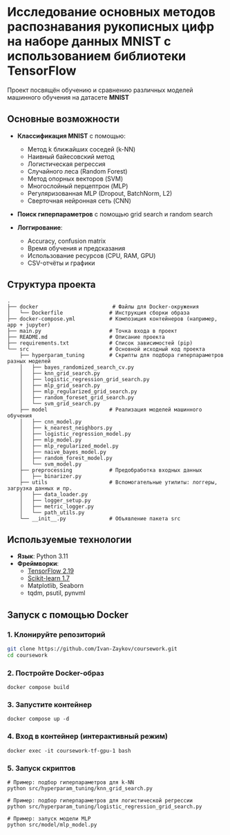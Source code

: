 # Исследование основных методов распознавания рукописных цифр на наборе данных MNIST с использованием библиотеки TensorFlow

Проект посвящён обучению и сравнению различных моделей машинного обучения на датасете **MNIST**

## Основные возможности

- **Классификация MNIST** с помощью:
  - Метод k ближайших соседей (k-NN)
  - Наивный байесовский метод
  - Логистическая регрессия
  - Случайного леса (Random Forest)
  - Метод опорных векторов (SVM)
  - Многослойный перцептрон (MLP)
  - Регуляризованная MLP (Dropout, BatchNorm, L2)
  - Сверточная нейронная сеть (CNN)

- **Поиск гиперпараметров** с помощью grid search и random search
- **Логгирование**:
  - Accuracy, confusion matrix
  - Время обучения и предсказания
  - Использование ресурсов (CPU, RAM, GPU)
  - CSV-отчёты и графики

## Структура проекта
```
.
├── docker                        # Файлы для Docker-окружения
│   └── Dockerfile               # Инструкция сборки образа
├── docker-compose.yml           # Композиция контейнеров (например, app + jupyter)
├── main.py                      # Точка входа в проект
├── README.md                    # Описание проекта
├── requirements.txt             # Список зависимостей (pip)
└── src                          # Основной исходный код проекта
    ├── hyperparam_tuning        # Скрипты для подбора гиперпараметров разных моделей
    │   ├── bayes_randomized_search_cv.py
    │   ├── knn_grid_search.py
    │   ├── logistic_regression_grid_search.py
    │   ├── mlp_grid_search.py
    │   ├── mlp_regularized_grid_search.py
    │   ├── random_foreset_grid_search.py
    │   └── svm_grid_search.py
    ├── model                    # Реализация моделей машинного обучения
    │   ├── cnn_model.py
    │   ├── k_nearest_neighbors.py
    │   ├── logistic_regression_model.py
    │   ├── mlp_model.py
    │   ├── mlp_regularized_model.py
    │   ├── naive_bayes_model.py
    │   ├── random_forest_model.py
    │   └── svm_model.py
    ├── preprocessing            # Предобработка входных данных
    │   ├── binarizer.py
    ├── utils                    # Вспомогательные утилиты: логгеры, загрузка данных и пр.
    │   ├── data_loader.py
    │   ├── logger_setup.py
    │   ├── metric_logger.py
    │   └── path_utils.py
    └── __init__.py              # Объявление пакета src
```


## Используемые технологии

- **Язык**: Python 3.11
- **Фреймворки**:
  - [TensorFlow 2.19](https://www.tensorflow.org/)
  - [Scikit-learn 1.7](https://scikit-learn.org/)
  - Matplotlib, Seaborn
  - tqdm, psutil, pynvml

## Запуск с помощью Docker

### 1. Клонируйте репозиторий

```bash
git clone https://github.com/Ivan-Zaykov/coursework.git
cd coursework
```

### 2. Постройте Docker-образ
```
docker compose build
```

### 3. Запустите контейнер
```
docker compose up -d
```
### 4.  Вход в контейнер (интерактивный режим)
```
docker exec -it coursework-tf-gpu-1 bash
```
### 5. Запуск скриптов
```
# Пример: подбор гиперпараметров для k-NN
python src/hyperparam_tuning/knn_grid_search.py

# Пример: подбор гиперпараметров для логистической регрессии
python src/hyperparam_tuning/logistic_regression_grid_search.py

# Пример: запуск модели MLP
python src/model/mlp_model.py
```